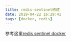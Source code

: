 ```yaml
---
title: redis-sentinel搭建
date: 2019-04-22 16:29:41
tags: [docker, redis]
---
```


参考这里[redis sentinel docker][1]

[1]: https://xavierchow.github.io/2019/03/06/docker-redis-sentinel/ "redis sentinel docker"
